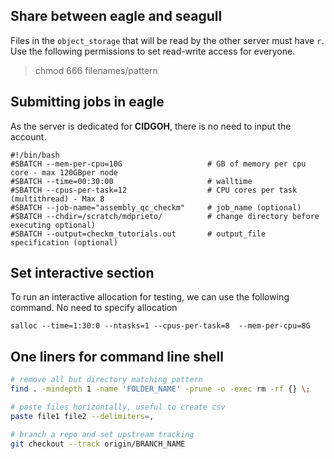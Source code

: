 ## Share between eagle and seagull

Files in the `object_storage` that will be read by the other server must have `r`. Use the following permissions to set read-write access for everyone. 
> chmod 666 filenames/pattern

## Submitting jobs in eagle

As the server is dedicated for **CIDGOH**, there is no need to input the account. 

```
#!/bin/bash                                 
#SBATCH --mem-per-cpu=10G                   # GB of memory per cpu core - max 120GBper node
#SBATCH --time=00:30:00                     # walltime
#SBATCH --cpus-per-task=12                  # CPU cores per task (multithread) - Max 8 
#SBATCH --job-name="assembly_qc_checkm"     # job_name (optional)
#SBATCH --chdir=/scratch/mdprieto/          # change directory before executing optional)
#SBATCH --output=checkm_tutorials.out       # output_file specification (optional)
```

## Set interactive section

To run an interactive allocation for testing, we can use the following command. No need to specify allocation

```
salloc --time=1:30:0 --ntasks=1 --cpus-per-task=8  --mem-per-cpu=8G 
```

## One liners for command line shell

```sh
# remove all but directory matching pattern
find . -mindepth 1 -name 'FOLDER_NAME' -prune -o -exec rm -rf {} \;

# paste files horizontally, useful to create csv
paste file1 file2 --delimiters=,

# branch a repo and set upstream tracking
git checkout --track origin/BRANCH_NAME
```

